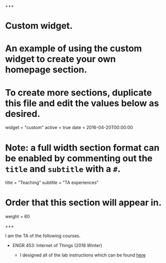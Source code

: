 +++
# Custom widget.
# An example of using the custom widget to create your own homepage section.
# To create more sections, duplicate this file and edit the values below as desired.
widget = "custom"
active = true
date = 2016-04-20T00:00:00

# Note: a full width section format can be enabled by commenting out the `title` and `subtitle` with a `#`.
title = "Teaching"
subtitle = "TA experiences"

# Order that this section will appear in.
weight = 60

+++

I am the TA of the following courses.

* ENGR 453: Internet of Things (2018 Winter)

    * I designed all of the lab instructions which can be found [here](https://github.com/gitferry/ENGR453)
